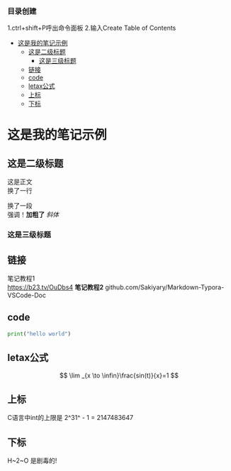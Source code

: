 ### 目录创建
1.ctrl+shift+P呼出命令面板
2.输入Create Table of Contents


- [这是我的笔记示例](#这是我的笔记示例)
  - [这是二级标题](#这是二级标题)
    - [这是三级标题](#这是三级标题)
  - [链接](#链接)
  - [code](#code)
  - [letax公式](#letax公式)
  - [上标](#上标)
  - [下标](#下标)

# 这是我的笔记示例
## 这是二级标题
这是正文  
换了一行

换了一段  
强调！**加粗了** *斜体*
### 这是三级标题

## 链接  
笔记教程1  
 https://b23.tv/OuDbs4
 **笔记教程2**
 github.com/Sakiyary/Markdown-Typora-VSCode-Doc
## code
```python
print("hello world")
```
## letax公式
$$
\lim _{x \to \infin}\frac{sin(t)}{x}=1
$$
## 上标
C语言中int的上限是 2^31^ - 1 = 2147483647
## 下标
H~2~O 是剧毒的!

